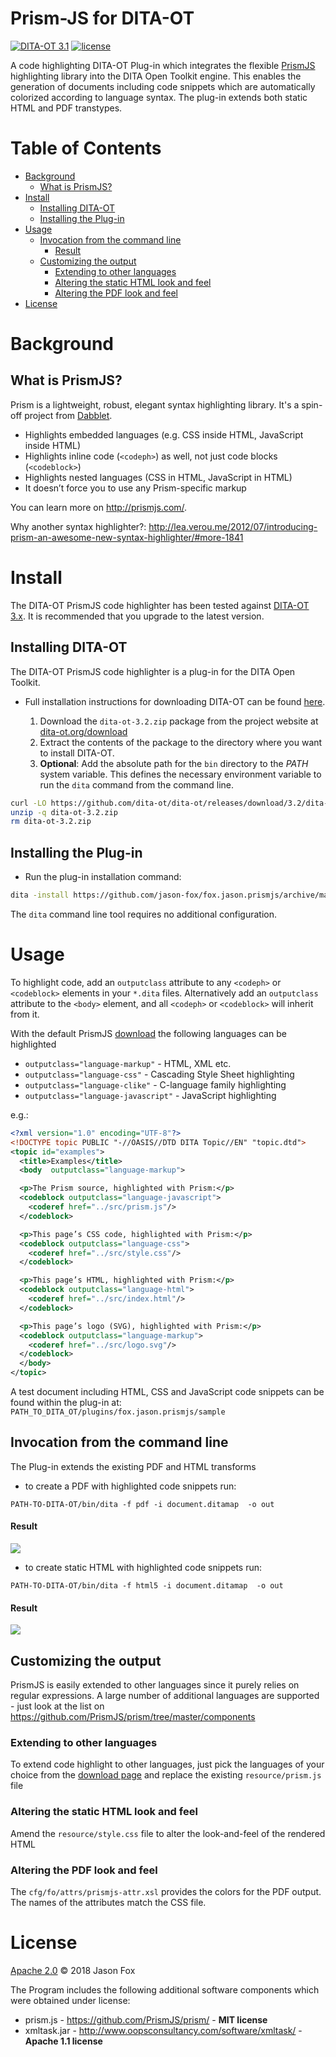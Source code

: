 Prism-JS for DITA-OT
=========================

[![DITA-OT 3.1](https://img.shields.io/badge/DITA--OT-3.1-blue.svg)](http://www.dita-ot.org/3.1/)
[![license](https://img.shields.io/badge/license-Apache%202.0-blue.svg)](http://www.apache.org/licenses/LICENSE-2.0)

A code highlighting DITA-OT Plug-in which integrates the flexible [PrismJS](https://github.com/PrismJS/prism) highlighting library into the DITA Open Toolkit engine. This enables the generation of documents including code snippets which are automatically colorized according to language syntax. The plug-in extends both static HTML and PDF transtypes.

Table of Contents
=================

- [Background](#background)
  * [What is PrismJS?](#what-is-prismjs)
- [Install](#install)
  * [Installing DITA-OT](#installing-dita-ot)
  * [Installing the Plug-in](#installing-the-plug-in)
- [Usage](#usage)
  * [Invocation from the command line](#invocation-from-the-command-line)
      - [Result](#result)
  * [Customizing the output](#customizing-the-output)
    + [Extending to other languages](#extending-to-other-languages)
    + [Altering the static HTML look and feel](#altering-the-static-html-look-and-feel)
    + [Altering the PDF look and feel](#altering-the-pdf-look-and-feel)
- [License](#license)

Background
==========

What is PrismJS?
----------------

Prism is a lightweight, robust, elegant syntax highlighting library. It's a spin-off project from [Dabblet](http://dabblet.com/).

- Highlights embedded languages (e.g. CSS inside HTML, JavaScript inside HTML)
- Highlights inline code (`<codeph>`) as well, not just code blocks (`<codeblock>`)
- Highlights nested languages (CSS in HTML, JavaScript in HTML)
- It doesn’t force you to use any Prism-specific markup

You can learn more on http://prismjs.com/.

Why another syntax highlighter?: http://lea.verou.me/2012/07/introducing-prism-an-awesome-new-syntax-highlighter/#more-1841


Install
=======

The DITA-OT PrismJS code highlighter has been tested against [DITA-OT 3.x](http://www.dita-ot.org/download). It is recommended that you upgrade to the latest version.

Installing DITA-OT
------------------

The DITA-OT PrismJS code highlighter is a plug-in for the DITA Open Toolkit.

-  Full installation instructions for downloading DITA-OT can be found [here](https://www.dita-ot.org/3.2/topics/installing-client.html).

    1.  Download the `dita-ot-3.2.zip` package from the project website at [dita-ot.org/download](https://www.dita-ot.org/download)
    2.  Extract the contents of the package to the directory where you want to install DITA-OT.
    3.  **Optional**: Add the absolute path for the `bin` directory to the _PATH_ system variable.
This defines the necessary environment variable to run the `dita` command from the command line.

```bash
curl -LO https://github.com/dita-ot/dita-ot/releases/download/3.2/dita-ot-3.2.zip
unzip -q dita-ot-3.2.zip
rm dita-ot-3.2.zip
```

Installing the Plug-in
----------------------

-  Run the plug-in installation command:

```bash
dita -install https://github.com/jason-fox/fox.jason.prismjs/archive/master.zip
```

The `dita` command line tool requires no additional configuration.


Usage
=====

To highlight code, add an `outputclass` attribute to any `<codeph>` or `<codeblock>` elements in your `*.dita` files. Alternatively add an `outputclass` attribute to the `<body>` element, and all `<codeph>` or `<codeblock>` will inherit from it.

With the default PrismJS [download](https://prismjs.com/download.html#themes=prism&languages=markup+css+clike+javascript)
the following languages can be highlighted

- `outputclass="language-markup"` - HTML, XML etc.
- `outputclass="language-css"` - Cascading Style Sheet highlighting
- `outputclass="language-clike"` - C-language family highlighting
- `outputclass="language-javascript"` - JavaScript highlighting

e.g.:


```xml
<?xml version="1.0" encoding="UTF-8"?>
<!DOCTYPE topic PUBLIC "-//OASIS//DTD DITA Topic//EN" "topic.dtd">
<topic id="examples">
  <title>Examples</title>
  <body  outputclass="language-markup">

  <p>The Prism source, highlighted with Prism:</p>
  <codeblock outputclass="language-javascript">
    <coderef href="../src/prism.js"/>
  </codeblock>

  <p>This page’s CSS code, highlighted with Prism:</p>
  <codeblock outputclass="language-css">
    <coderef href="../src/style.css"/>
  </codeblock>

  <p>This page’s HTML, highlighted with Prism:</p>
  <codeblock outputclass="language-html">
    <coderef href="../src/index.html"/>
  </codeblock>

  <p>This page’s logo (SVG), highlighted with Prism:</p>
  <codeblock outputclass="language-markup">
    <coderef href="../src/logo.svg"/>
  </codeblock>
  </body>
</topic>
```

A test document including HTML, CSS and JavaScript code snippets can be found within the plug-in at: `PATH_TO_DITA_OT/plugins/fox.jason.prismjs/sample`

Invocation from the command line
--------------------------------

The Plug-in extends the existing PDF and HTML transforms

- to create a PDF with highlighted code snippets run:

```console
PATH-TO-DITA-OT/bin/dita -f pdf -i document.ditamap  -o out
```

#### Result

![](https://jason-fox.github.io/fox.jason.prismjs/prism-pdf.png)

- to create static HTML with highlighted code snippets run:

```console
PATH-TO-DITA-OT/bin/dita -f html5 -i document.ditamap  -o out
```

#### Result

![](https://jason-fox.github.io/fox.jason.prismjs/prism-html.png)

Customizing the output
----------------------

PrismJS is easily extended to other languages since it purely relies on regular expressions. A large number of additional languages are supported - just look at the list on
https://github.com/PrismJS/prism/tree/master/components


### Extending to other languages

To extend code highlight to other languages, just pick
the languages of your choice from the  [download page](https://prismjs.com/download.html#themes=prism&languages=markup+css+clike+javascript) and replace
the existing `resource/prism.js` file

### Altering the static HTML look and feel

Amend the `resource/style.css` file to alter the look-and-feel of the rendered HTML

### Altering the PDF look and feel

The `cfg/fo/attrs/prismjs-attr.xsl` provides the colors for the PDF output. The names of the attributes match the CSS file.


License
=======

[Apache 2.0](LICENSE) © 2018 Jason Fox

The Program includes the following additional software components which were obtained under license:

* prism.js - https://github.com/PrismJS/prism/ - **MIT license**
* xmltask.jar - http://www.oopsconsultancy.com/software/xmltask/ - **Apache 1.1 license**